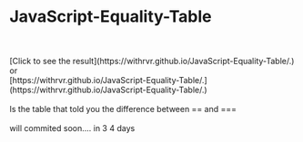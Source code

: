 # JavaScript-Equality-Table
<br>
<br>
[Click to see the result](https://withrvr.github.io/JavaScript-Equality-Table/.)
<br>
or
<br>
[https://withrvr.github.io/JavaScript-Equality-Table/.](https://withrvr.github.io/JavaScript-Equality-Table/.)
<br>
<br>
Is the table that told you
the difference between
== and ===
<br>
<br>
will commited soon....
in 3 4 days
